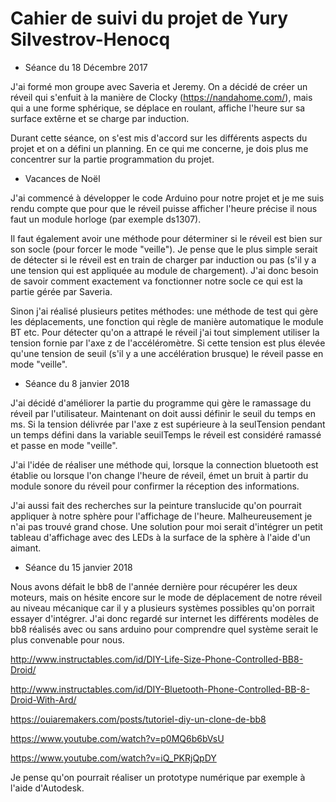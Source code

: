 # Cahier de suivi du projet de Yury Silvestrov-Henocq

* Séance du 18 Décembre 2017 

J'ai formé mon groupe avec Saveria et Jeremy.
On a décidé de créer un réveil qui s'enfuit à la manière de Clocky (https://nandahome.com/), mais qui a une forme sphérique, se déplace en roulant, affiche l'heure sur sa surface extêrne et se charge par induction.

Durant cette séance, on s'est mis d'accord sur les différents aspects du projet et on a défini un planning. En ce qui me concerne, je dois plus me concentrer sur la partie programmation du projet.

* Vacances de Noël

J'ai commencé à développer le code Arduino pour notre projet et je me suis rendu compte que pour que le réveil puisse afficher l'heure précise il nous faut un module horloge (par exemple ds1307).

Il faut également avoir une méthode pour déterminer si le réveil est bien sur son socle (pour forcer le mode "veille"). Je pense que le plus simple serait de détecter si le réveil est en train de charger par induction ou pas (s'il y a une tension qui est appliquée au module de chargement). J'ai donc besoin de savoir comment exactement va fonctionner notre socle ce qui est la partie gérée par Saveria.

Sinon j'ai réalisé plusieurs petites méthodes: une méthode de test qui gère les déplacements, une fonction qui règle de manière automatique le module BT etc. Pour détecter qu'on a attrapé le réveil j'ai tout simplement utiliser la tension fornie par l'axe z de l'accéléromètre. Si cette tension est plus élevée qu'une tension de seuil (s'il y a une accélération brusque) le réveil passe en mode "veille".

* Séance du 8 janvier 2018

J'ai décidé d'améliorer la partie du programme qui gère le ramassage du réveil par l'utilisateur. Maintenant on doit aussi définir le seuil du temps en ms. Si la tension délivrée par l'axe z est supérieure à la seulTension pendant un temps défini dans la variable seuilTemps le réveil est considéré ramassé et passe en mode "veille".

J'ai l'idée de réaliser une méthode qui, lorsque la connection bluetooth est établie ou lorsque l'on change l'heure de réveil, émet un bruit à partir du module sonore du réveil pour confirmer la réception des informations.

J'ai aussi fait des recherches sur la peinture translucide qu'on pourrait appliquer à notre sphère pour l'affichage de l'heure. Malheureusement je n'ai pas trouvé grand chose. Une solution pour moi serait d'intégrer un petit tableau d'affichage avec des LEDs à la surface de la sphère à l'aide d'un aimant.

* Séance du 15 janvier 2018

Nous avons défait le bb8 de l'année dernière pour récupérer les deux moteurs, mais on hésite encore sur le mode de déplacement de notre réveil au niveau mécanique car il y a plusieurs systèmes possibles qu'on porrait essayer d'intégrer. J'ai donc regardé sur internet les différents modèles de bb8 réalisés avec ou sans arduino pour comprendre quel système serait le plus convenable pour nous.

http://www.instructables.com/id/DIY-Life-Size-Phone-Controlled-BB8-Droid/

http://www.instructables.com/id/DIY-Bluetooth-Phone-Controlled-BB-8-Droid-With-Ard/

https://ouiaremakers.com/posts/tutoriel-diy-un-clone-de-bb8

https://www.youtube.com/watch?v=p0MQ6b6bVsU

https://www.youtube.com/watch?v=iQ_PKRjQpDY

Je pense qu'on pourrait réaliser un prototype numérique par exemple à l'aide d'Autodesk.
